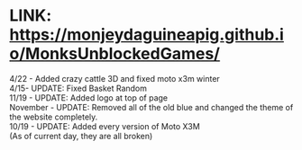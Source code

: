 # LINK: https://monjeydaguineapig.github.io/MonksUnblockedGames/
4/22 - Added crazy cattle 3D and fixed moto x3m winter                                                 
4/15- UPDATE: Fixed Basket Random                                             
11/19 - UPDATE: Added logo at top of page                                         
November - UPDATE: Removed all of the old blue and changed the theme of the website completely.                                           
10/19 - UPDATE: Added every version of Moto X3M                                              
(As of current day, they are all broken)
